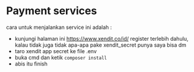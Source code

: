 Payment services 
======================

cara untuk menjalankan service ini adalah : 
- kunjungi halaman ini https://www.xendit.co/id/ register terlebih dahulu, kalau tidak juga tidak apa-apa pake xendit_secret punya saya bisa dm
- taro xendit app secret ke file .env
- buka cmd dan ketik `composer install`
- abis itu finish 